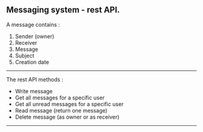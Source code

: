 
Messaging system - rest API.
----------------------------------------------------------
A message contains :

1. Sender (owner)
2. Receiver
3. Message
4. Subject
5. Creation date

------------------------------------------------------------
The rest API methods :

- Write message
- Get all messages for a specific user
- Get all unread messages for a specific user
- Read message (return one message)
- Delete message (as owner or as receiver)
------------------------------------------------------------

